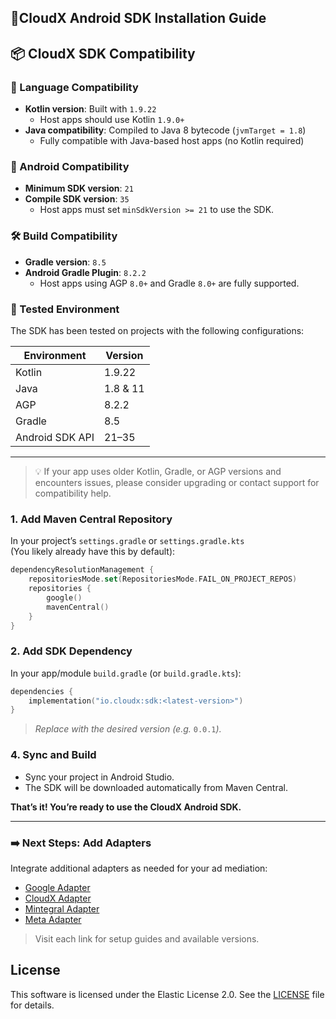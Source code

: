 ## **🚀CloudX Android SDK Installation Guide**

## 📦 CloudX SDK Compatibility

### 🧩 Language Compatibility
- **Kotlin version**: Built with `1.9.22`
    - Host apps should use Kotlin `1.9.0+`
- **Java compatibility**: Compiled to Java 8 bytecode (`jvmTarget = 1.8`)
    - Fully compatible with Java-based host apps (no Kotlin required)

### 📱 Android Compatibility
- **Minimum SDK version**: `21`
- **Compile SDK version**: `35`
    - Host apps must set `minSdkVersion >= 21` to use the SDK.

### 🛠️ Build Compatibility
- **Gradle version**: `8.5`
- **Android Gradle Plugin**: `8.2.2`
    - Host apps using AGP `8.0+` and Gradle `8.0+` are fully supported.

### 🧪 Tested Environment

The SDK has been tested on projects with the following configurations:

| Environment        | Version  |
|--------------------|----------|
| Kotlin             | 1.9.22   |
| Java               | 1.8 & 11 |
| AGP                | 8.2.2    |
| Gradle             | 8.5      |
| Android SDK API    | 21–35    |

---

> 💡 If your app uses older Kotlin, Gradle, or AGP versions and encounters issues, please consider upgrading or contact support for compatibility help.


### 1. Add Maven Central Repository

In your project’s `settings.gradle` or `settings.gradle.kts`  
(You likely already have this by default):

```kotlin
dependencyResolutionManagement {
    repositoriesMode.set(RepositoriesMode.FAIL_ON_PROJECT_REPOS)
    repositories {
        google()
        mavenCentral()
    }
}
```

### 2. Add SDK Dependency
In your app/module `build.gradle` (or `build.gradle.kts`):
```kotlin
dependencies {
    implementation("io.cloudx:sdk:<latest-version>")
}
```

> *Replace* <latest-version> *with the desired version (e.g.* `0.0.1`*).*

### 4. Sync and Build
* Sync your project in Android Studio.
* The SDK will be downloaded automatically from Maven Central.

**That’s it! You’re ready to use the CloudX Android SDK.**

---

### ➡️ Next Steps: Add Adapters

Integrate additional adapters as needed for your ad mediation:

- [Google Adapter](https://github.com/cloudx-xenoss/cloudexchange.android.adapter-google)
- [CloudX Adapter](https://github.com/cloudx-xenoss/cloudexchange.android.adapter-cloudx)
- [Mintegral Adapter](https://github.com/cloudx-xenoss/cloudexchange.android.adapter-mintegral)
- [Meta Adapter](https://github.com/cloudx-xenoss/cloudexchange.android.adapter-meta)

> Visit each link for setup guides and available versions.

## License

This software is licensed under the Elastic License 2.0. See the [LICENSE](./LICENSE) file for details.
